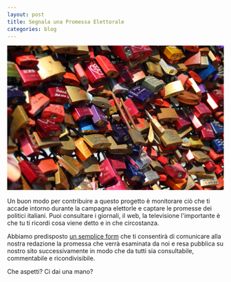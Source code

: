 ```yaml
---
layout: post
title: Segnala una Promessa Elettorale
categories: blog
---
```


![](/images/promesse.jpeg)

Un buon modo per contribuire a questo progetto è monitorare ciò che ti accade intorno durante la campagna elettorle e captare le promesse dei politici italiani. Puoi consultare i giornali, il web, la televisione l'importante è che tu ti ricordi cosa viene detto e in che circostanza.

Abbiamo predisposto [un semplice form](https://enketo.ona.io/x/#pYFo) che ti consentirà di comunicare alla nostra redazione la promessa che verrà esaminata da noi e resa pubblica su nostro sito successivamente in modo che da tutti sia consultabile, commentabile e ricondivisibile.

Che aspetti? Ci dai una mano?